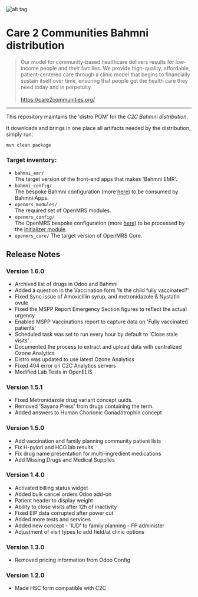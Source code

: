 ![alt tag](readme/c2c-logo.png)

# Care 2 Communities Bahmni distribution

>Our model for community-based healthcare delivers results for low-income people and their families. We provide high-quality, affordable, patient-centered care through a clinic model that begins to financially sustain itself over time, ensuring that people get the health care they need today and in perpetuity
><br>
><br>https://care2communities.org/

-----

This repository maintains the 'distro POM' for the _C2C Bahmni distribution_.

It downloads and brings in one place all artifacts needed by the distribution, simply run:
```
mvn clean package
```
### Target inventory:

* `bahmni_emr/`
<br/>The target version of the front-end apps that makes 'Bahmni EMR'.
* `bahmni_config/`
<br/>The bespoke Bahmni configuration (more [here](https://github.com/mekomsolutions/bahmni-config-c2c)) to be consumed by Bahmni Apps.
* `openmrs_modules/`
<br/>The required set of OpenMRS modules.
* `openmrs_config/`
<br/>The OpenMRS bespoke configuration (more [here](https://github.com/mekomsolutions/openmrs-config-c2c)) to be processed by the [Initializer module](https://github.com/mekomsolutions/openmrs-module-initializer).
* `openmrs_core/`
The target version of OpenMRS Core.

## Release Notes

### Version 1.6.0
* Archived list of drugs in Odoo and Bahmni
* Added a question in the Vaccination form 'Is the child fully vaccinated?'
* Fixed Sync issue of Amoxicillin syrup, and metronidazole & Nystatin ovule
* Fixed the MSPP Report Emergency Section figures to reflect the actual urgency
* Enabled MSPP Vaccinations report to capture data on 'Fully vaccinated patients'
* Scheduled task was set to run every hour by default to 'Close stale visits'
* Documented the process to extract and upload data with centralized Ozone Analytics
* Distro was updated to use latest Ozone Analytics
* Fixed 404 error on C2C Analytics servers
* Modified Lab Tests in OpenELIS

### Version 1.5.1
* Fixed Metronidazole drug variant concept uuids.
* Removed 'Sayana Press' from drugs containing the term.
* Added answers to Human Chorionic Gonadotrophin concept

### Version 1.5.0
* Add vaccination and family planning community patient lists
* Fix H-pylori and HCG lab results
* Fix drug name presentation for multi-ingredient medications
* Add Missing Drugs and Medical Supplies

### Version 1.4.0
* Activated billing status widget
* Added bulk cancel orders Odoo add-on
* Patient header to display weight
* Ability to close visits after 12h of inactivity
* Fixed EIP data corrupted after power cut
* Added more tests and services
* Added new concept - 'IUD' to family planning - FP administer
* Adjustment of visit types to add field/at clinic options

### Version 1.3.0
* Removed pricing information from Odoo Config

### Version 1.2.0
* Made HSC form compatible with C2C

